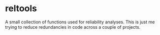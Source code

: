 reltools
========
A small collection of functions used for reliability analyses. This is just me
trying to reduce redundancies in code across a couple of projects.

